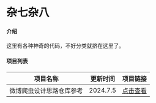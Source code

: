 # 杂七杂八

#### 介绍
这里有各种神奇的代码，不好分类就挤在这里了。

#### 项目列表

| 项目名称         | 更新时间     | 项目链接                                                                      |
|--------------|----------|---------------------------------------------------------------------------|
| 微博爬虫设计思路仓库参考 | 2024.7.5 | [点击查看](https://gitee.com/wojiaoyishang/everything-here/tree/master/Weibo) |

